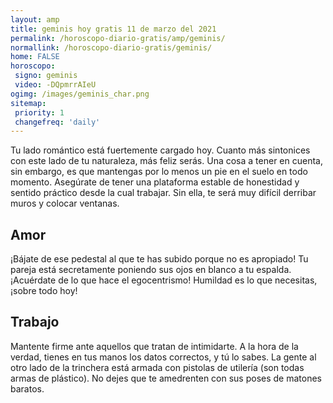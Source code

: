 ```yaml
---
layout: amp
title: geminis hoy gratis 11 de marzo del 2021 
permalink: /horoscopo-diario-gratis/amp/geminis/
normallink: /horoscopo-diario-gratis/geminis/
home: FALSE
horoscopo:
 signo: geminis
 video: -DQpmrrAIeU
ogimg: /images/geminis_char.png
sitemap:
 priority: 1
 changefreq: 'daily'
---
```



Tu lado romántico está fuertemente cargado hoy. Cuanto más sintonices con este lado de tu naturaleza, más feliz serás. Una cosa a tener en cuenta, sin embargo, es que mantengas por lo menos un pie en el suelo en todo momento. Asegúrate de tener una plataforma estable de honestidad y sentido práctico desde la cual trabajar. Sin ella, te será muy difícil derribar muros y colocar ventanas.

## Amor

¡Bájate de ese pedestal al que te has subido porque no es apropiado! Tu pareja está secretamente poniendo sus ojos en blanco a tu espalda. ¡Acuérdate de lo que hace el egocentrismo! Humildad es lo que necesitas, ¡sobre todo hoy!

## Trabajo

Mantente firme ante aquellos que tratan de intimidarte. A la hora de la verdad, tienes en tus manos los datos correctos, y tú lo sabes. La gente al otro lado de la trinchera está armada con pistolas de utilería (son todas armas de plástico). No dejes que te amedrenten con sus poses de matones baratos.